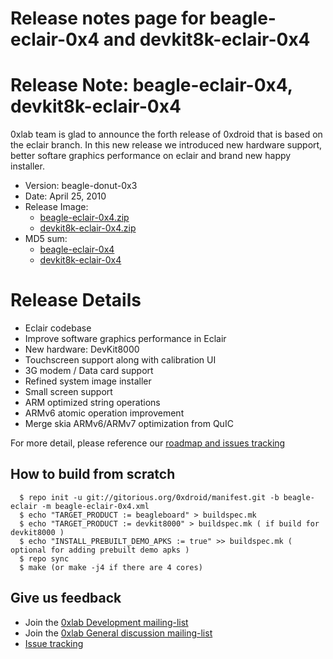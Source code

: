 # Release notes page for beagle-eclair-0x4 and devkit8k-eclair-0x4

# Release Note: beagle-eclair-0x4, devkit8k-eclair-0x4 #

0xlab team is glad to announce the forth release of 0xdroid that is based on the eclair branch. In this new release we introduced new hardware support, better softare graphics performance on eclair and brand new happy installer.


  * Version: beagle-donut-0x3
  * Date: April 25, 2010
  * Release Image:
    * [beagle-eclair-0x4.zip](http://downloads.0xlab.org/release/beagle-eclair-0x4/beagle-eclair-0x4.zip)
    * [devkit8k-eclair-0x4.zip](http://downloads.0xlab.org/release/devkit8k-eclair-0x4/devkit8k-eclair-0x4.zip)
  * MD5 sum:
    * [beagle-eclair-0x4](http://downloads.0xlab.org/release/beagle-eclair-0x4/md5sum.txt)
    * [devkit8k-eclair-0x4](http://downloads.0xlab.org/release/devkit8k-eclair-0x4/md5sum.txt)

# Release Details #

  * Eclair codebase
  * Improve software graphics performance in Eclair
  * New hardware: DevKit8000
  * Touchscreen support along with calibration UI
  * 3G modem / Data card support
  * Refined system image installer
  * Small screen support
  * ARM optimized string operations
  * ARMv6 atomic operation improvement
  * Merge skia ARMv6/ARMv7 optimization from QuIC

For more detail, please reference our [roadmap and issues tracking](http://code.google.com/p/0xdroid/wiki/Roadmap)

## How to build from scratch ##
```
  $ repo init -u git://gitorious.org/0xdroid/manifest.git -b beagle-eclair -m beagle-eclair-0x4.xml
  $ echo "TARGET_PRODUCT := beagleboard" > buildspec.mk
  $ echo "TARGET_PRODUCT := devkit8000" > buildspec.mk ( if build for devkit8000 )
  $ echo "INSTALL_PREBUILT_DEMO_APKS := true" >> buildspec.mk ( optional for adding prebuilt demo apks )
  $ repo sync
  $ make (or make -j4 if there are 4 cores)
```


## Give us feedback ##
  * Join the [0xlab Development mailing-list](http://groups.google.com/group/0xlab-devel)
  * Join the [0xlab General discussion mailing-list](http://groups.google.com/group/0xlab-discuss)
  * [Issue tracking](http://code.google.com/p/0xdroid/issues)